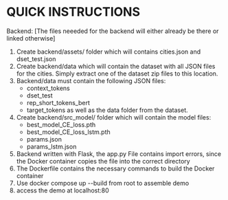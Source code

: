 # QUICK INSTRUCTIONS
Backend:
[The files neeeded for the backend will either already be there or linked otherwise]
1. Create backend/assets/ folder which will contains cities.json and dset_test.json
2. Create backend/data which will contain the dataset with all JSON files for the cities. Simply extract one of the dataset zip files to this location.
3. Backend/data must contain the following JSON files:
    - context_tokens
    - dset_test
    - rep_short_tokens_bert
    - target_tokens
   as well as the data folder from the dataset.
4. Create backend/src_model/ folder which will contain the model files:
    - best_model_CE_loss.pth
    - best_model_CE_loss_lstm.pth
    - params.json
    - params_lstm.json
5. Backend written with Flask, the app.py File contains import errors, since the Docker container copies the file into the correct directory
6. The Dockerfile contains the necessary commands to build the Docker container
7. Use docker compose up --build from root to assemble demo
8. access the demo at localhost:80
    
